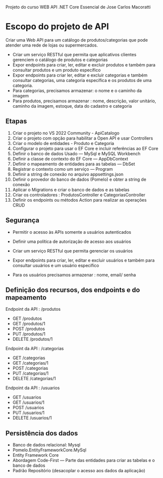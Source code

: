 Projeto do curso WEB API .NET Core Essencial de Jose Carlos Macoratti

# Escopo do projeto de API
Criar uma Web API para um catálogo de produtos/categorias que pode atender uma rede de lojas ou supermercados.

- Criar um serviço RESTful que permita que aplicativos clientes gerenciem o catálogo de produtos e categorias
- Expor endpoints para criar, ler, editar e excluir produtos e também para consultar produtos e um produto específico
- Expor endpoints para criar ler, editar e excluir categorias e também consultar categorias, uma categoria específica 
  e os produtos de uma categoria.
- Para categorias, precisamos armazenar: o nome e o caminho da imagem
- Para produtos, precisamos armazenar : nome, descrição, valor unitário, caminho da imagem, estoque, data do cadastro e categoria

## Etapas
1. Criar o projeto no VS 2022 Community - ApiCatalogo
2. Criar o projeto com opção para habilitar a Open API e usar Controllers
3. Criar o modelo de entidades - Produto e Categoria
4. Configurar o projeto para usar o EF Core e incluir referências ao EF Core
5. Definir o banco de dados Usado — MySql e MySQL Workbench
6. Definir a classe de contexto do EF Core — AppDbContext
7. Definir o mapeamento de entidades para as tabelas — DbSet<T>
8. Registrar o contexto como um serviço — Program
9. Definir a string de conexão no arquivo appsettings.json
10. Definir o provedor do banco de dados (Pomelo) e obter a string de conexão
11. Aplicar o Migrations e criar o banco de dados e as tabelas
12. Criar os controladores : ProdutosController e CategoriasController
13. Definir os endpoints ou métodos Action para realizar as operações CRUD

## Segurança
- Permitir o acesso às APIs somente a usuários autenticados
- Definir uma política de autorização de acesso aos usuários 
- Criar um serviço RESTful que permita gerenciar os usuários

- Expor endpoints para criar, ler, editar e excluir usuários e também para consultar usuários e um usuário específico
- Para os usuários precisamos armazenar : nome, email/ senha

## Definição dos recursos, dos endpoints e do mapeamento
Endpoint da API : /produtos
- GET /produtos
- GET /produtos/1
- POST /produtos
- PUT /produtos/1
- DELETE /produtos/1
 
Endpoint da API : /categorias
- GET /categorias
- GET /categorias/1
- POST /categorias
- PUT /categorias/1
- DELETE /categorias/1

Endpoint da API : /usuarios
- GET /usuarios
- GET /usuarios/1
- POST /usuarios
- PUT /usuarios/1
- DELETE /usuarios/1

## Persistência dos dados
- Banco de dados relacional: Mysql
- Pomelo.EntityFrameworkCore.MySql
- Entity Framework Core
- Abordagem Code-First — Parte das entidades para criar as tabelas e o banco de dados
- Padrão Repositório (desacoplar o acesso aos dados da aplicação)
